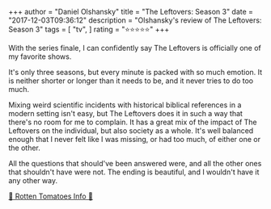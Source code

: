 +++
author = "Daniel Olshansky"
title = "The Leftovers: Season 3"
date = "2017-12-03T09:36:12"
description = "Olshansky's review of The Leftovers: Season 3"
tags = [
    "tv",
]
rating = "⭐⭐⭐⭐⭐"
+++

With the series finale, I can confidently say The Leftovers is officially one of my favorite shows.

It's only three seasons, but every minute is packed with so much emotion. It is neither shorter or longer than it needs to be, and it never tries to do too much.

Mixing weird scientific incidents with historical biblical references in a modern setting isn't easy, but The Leftovers does it in such a way that there's no room for me to complain. It has a great mix of the impact of The Leftovers on the individual, but also society as a whole. It's well balanced enough that I never felt like I was missing, or had too much, of either one or the other.

All the questions that should've been answered were, and all the other ones that shouldn't have were not. The ending is beautiful, and I wouldn't have it any other way.

[🍅 Rotten Tomatoes Info 🍅](https://www.rottentomatoes.com//tv/the-leftovers/s03)